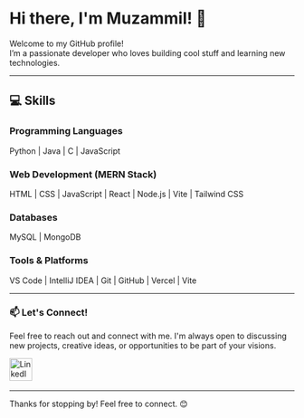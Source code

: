 # Hi there, I'm Muzammil! 👋

Welcome to my GitHub profile!  
I’m a passionate developer who loves building cool stuff and learning new technologies.

---

## 💻 Skills

### Programming Languages  
Python | Java | C | JavaScript

### Web Development (MERN Stack)  
HTML | CSS | JavaScript | React | Node.js | Vite | Tailwind CSS

### Databases  
MySQL | MongoDB

### Tools & Platforms  
VS Code | IntelliJ IDEA | Git | GitHub | Vercel | Vite


---

### 📫 Let's Connect!

Feel free to reach out and connect with me. I'm always open to discussing new projects, creative ideas, or opportunities to be part of your visions.

<p>
  <a href="[[Your LinkedIn Profile URL](https://www.linkedin.com/in/muzammil55)]" target="_blank"><img src="https://cdn.jsdelivr.net/gh/devicons/devicon/icons/linkedin/linkedin-original.svg" height="40" alt="LinkedIn"/></a>&nbsp;
</p>

---

Thanks for stopping by! Feel free to connect. 😊
